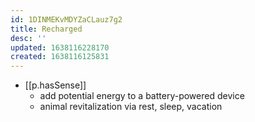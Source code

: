 ```yaml
---
id: 1DINMEKvMDYZaCLauz7g2
title: Recharged
desc: ''
updated: 1638116228170
created: 1638116125831
---
```




- [[p.hasSense]]
  - add potential energy to a battery-powered device
  - animal revitalization via rest, sleep, vacation
